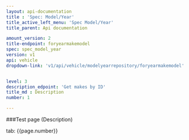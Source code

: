 ```yaml
---
layout: api-documentation
title : 'Spec: Model/Year'
title_active_left_menu: 'Spec Model/Year'
title_parent: Api documentation

amount_version: 2
title-endpoint: foryearmakemodel
spec: spec_model_year
version: v1
api: vehicle
dropdown-link: 'v1/api/vehicle/modelyearrepository/foryearmakemodel'


level: 3
description_edpoint: 'Get makes by ID'
title_md : Description
number: 1

---
```



###Test page (Description)

tab: {{page.number}}


